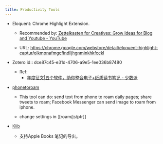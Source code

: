 ```yaml
---
title: Productivity Tools
---
```


- Eloquent: Chrome Highlight Extension. 
	 - Recommended by: [Zettelkasten for Creatives: Grow Ideas for Blog and Youtube - YouTube](https://www.youtube.com/watch?v=3gytNdMaRzw)

	 - URL: https://chrome.google.com/webstore/detail/eloquent-highlight-captur/olkmpnafmgcfindlljhgnminkhkfcckl

- Zotero
id:: dce87c45-e31d-4706-a9e5-1ee036b87480
	 - Ref: 
		 - [年度征文|五个软件，助你整合电子+纸质读书笔记 - 少数派](https://sspai.com/post/65244)

- [phonetoroam](https://www.phonetoroam.com/) 
	 - This tool can do: send text from phone to roam daily pages; share tweets to roam; Facebook Messenger can send image to roam from iphone. 

	 - change settings in [[roam/js/ptr]]

- [Klib ](http://klib.me/cn/) 
	 - 支持Apple Books 笔记的导出。
